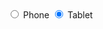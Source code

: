 <label class="au-control-input">
  <input class="au-control-input__input" type="radio" name="radio-ex">
  <span class="au-control-input__text">Phone</span>
</label>
<label class="au-control-input">
  <input class="au-control-input__input" type="radio" name="radio-ex" checked>
  <span class="au-control-input__text">Tablet</span>
</label>
